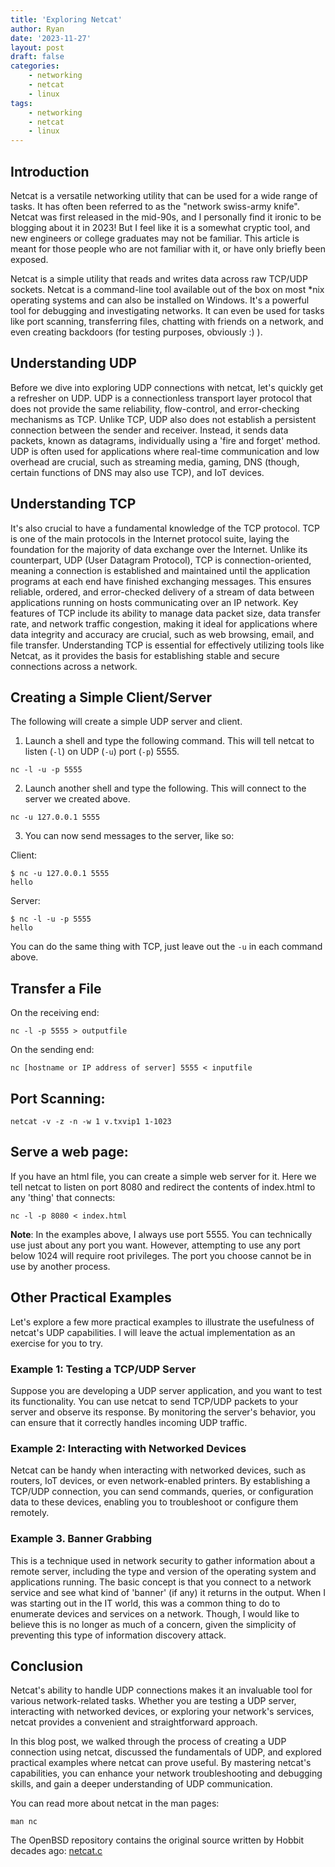 ```yaml
---
title: 'Exploring Netcat'
author: Ryan
date: '2023-11-27'
layout: post
draft: false
categories:
    - networking
    - netcat
    - linux
tags:
    - networking
    - netcat
    - linux
---
```


## Introduction
Netcat is a versatile networking utility that can be used for a wide range of tasks. It has often been referred to as the "network swiss-army knife". Netcat was first released in the mid-90s, and I personally find it ironic to be blogging about it in 2023! But I feel like it is a somewhat cryptic tool, and new engineers or college graduates may not be familiar. This article is meant for those people who are not familiar with it, or have only briefly been exposed. 

Netcat is a simple utility that reads and writes data across raw TCP/UDP sockets. Netcat is a command-line tool available out of the box on most *nix operating systems and can also be installed on Windows. It's a powerful tool for debugging and investigating networks. It can even be used for tasks like port scanning, transferring files, chatting with friends on a network, and even creating backdoors (for testing purposes, obviously :) ).

## Understanding UDP
Before we dive into exploring UDP connections with netcat, let's quickly get a refresher on UDP. UDP is a connectionless transport layer protocol that does not provide the same reliability, flow-control, and error-checking mechanisms as TCP. Unlike TCP, UDP also does not establish a persistent connection between the sender and receiver. Instead, it sends data packets, known as datagrams, individually using a 'fire and forget' method. UDP is often used for applications where real-time communication and low overhead are crucial, such as streaming media, gaming, DNS (though, certain functions of DNS may also use TCP), and IoT devices.

## Understanding TCP
It's also crucial to have a fundamental knowledge of the TCP protocol. TCP is one of the main protocols in the Internet protocol suite, laying the foundation for the majority of data exchange over the Internet. Unlike its counterpart, UDP (User Datagram Protocol), TCP is connection-oriented, meaning a connection is established and maintained until the application programs at each end have finished exchanging messages. This ensures reliable, ordered, and error-checked delivery of a stream of data between applications running on hosts communicating over an IP network. Key features of TCP include its ability to manage data packet size, data transfer rate, and network traffic congestion, making it ideal for applications where data integrity and accuracy are crucial, such as web browsing, email, and file transfer. Understanding TCP is essential for effectively utilizing tools like Netcat, as it provides the basis for establishing stable and secure connections across a network.

## Creating a Simple Client/Server
The following will create a simple UDP server and client.

1. Launch a shell and type the following command. This will tell netcat to listen (`-l`) on UDP (`-u`) port (`-p`) 5555.

```
nc -l -u -p 5555
```

2. Launch another shell and type the following. This will connect to the server we created above. 
```
nc -u 127.0.0.1 5555
```

3. You can now send messages to the server, like so:

Client:
```
$ nc -u 127.0.0.1 5555
hello
```

Server:
```
$ nc -l -u -p 5555
hello
```

You can do the same thing with TCP, just leave out the `-u` in each command above.

## Transfer a File

On the receiving end:
```
nc -l -p 5555 > outputfile
```

On the sending end:
```
nc [hostname or IP address of server] 5555 < inputfile
```

## Port Scanning:
```
netcat -v -z -n -w 1 v.txvip1 1-1023
```

## Serve a web page:
If you have an html file, you can create a simple web server for it. Here we tell netcat to listen on port 8080 and redirect the contents of index.html to any 'thing' that connects:
```
nc -l -p 8080 < index.html
```

**Note**: In the examples above, I always use port 5555. You can technically use just about any port you want. However, attempting to use any port below 1024 will require root privileges. The port you choose cannot be in use by another process.

## Other Practical Examples
Let's explore a few more practical examples to illustrate the usefulness of netcat's UDP capabilities. I will leave the actual implementation as an exercise for you to try.

### Example 1: Testing a TCP/UDP Server
Suppose you are developing a UDP server application, and you want to test its functionality. You can use netcat to send TCP/UDP packets to your server and observe its response. By monitoring the server's behavior, you can ensure that it correctly handles incoming UDP traffic.

### Example 2: Interacting with Networked Devices
Netcat can be handy when interacting with networked devices, such as routers, IoT devices, or even network-enabled printers. By establishing a TCP/UDP connection, you can send commands, queries, or configuration data to these devices, enabling you to troubleshoot or configure them remotely.

### Example 3. Banner Grabbing
This is a technique used in network security to gather information about a remote server, including the type and version of the operating system and applications running. The basic concept is that you connect to a network service and see what kind of 'banner' (if any) it returns in the output. When I was starting out in the IT world, this was a common thing to do to enumerate devices and services on a network. Though, I would like to believe this is no longer as much of a concern, given the simplicity of preventing this type of information discovery attack.

## Conclusion
Netcat's ability to handle UDP connections makes it an invaluable tool for various network-related tasks. Whether you are testing a UDP server, interacting with networked devices, or exploring your network's services, netcat provides a convenient and straightforward approach.

In this blog post, we walked through the process of creating a UDP connection using netcat, discussed the fundamentals of UDP, and explored practical examples where netcat can prove useful. By mastering netcat's capabilities, you can enhance your network troubleshooting and debugging skills, and gain a deeper understanding of UDP communication.

You can read more about netcat in the man pages:
```
man nc
```

The OpenBSD repository contains the original source written by Hobbit decades ago:
[netcat.c](https://github.com/openbsd/src/blob/master/usr.bin/nc/netcat.c)

